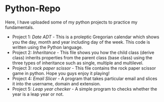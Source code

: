 # Python-Repo
Here, I have uploaded some of my python projects to practice my fundamentals.
- Project 1: *Date ADT* -
  This is a proleptic Gregorian calendar which shows you the day, month and year including day of the week. This code is written using the Python language.
- Project 2: *Inheritance* -
  This file shows you how the child class (derive class) inherits properties from the parent class (base class) using the three types of inheritance such as single, multiple and multilevel.
- Project 3: *rock paper scissor* -
  This file contains the rock paper scissor game in python. Hope you guys enjoy it playing!
- Project 4: *Email Slicer* -
  A program that takes particular email and slices it into the username, domain and extension.
- Project 5: *Leap year checker* -
  A simple program to checks whether the year is a leap year or not.
